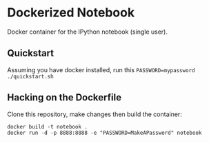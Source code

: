 Dockerized Notebook
===================

Docker container for the IPython notebook (single user).

## Quickstart

Assuming you have docker installed, run this `PASSWORD=mypassword ./quickstart.sh` 


## Hacking on the Dockerfile

Clone this repository, make changes then build the container:

```
docker build -t notebook .
docker run -d -p 8888:8888 -e "PASSWORD=MakeAPassword" notebook
```
